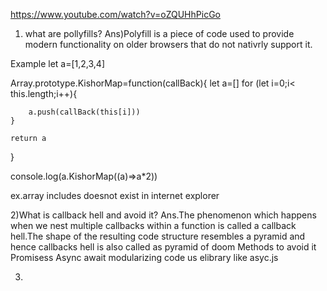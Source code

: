 https://www.youtube.com/watch?v=oZQUHhPicGo
1)  what are pollyfills?
Ans)Polyfill is a piece of code used to provide modern functionality on older browsers that do not nativrly support it.

Example 
let a=[1,2,3,4]

Array.prototype.KishorMap=function(callBack){
    let a=[]
    for (let i=0;i< this.length;i++){
       
        a.push(callBack(this[i]))
    }
    
    return a
}


console.log(a.KishorMap((a)=>a*2))

ex.array includes doesnot exist in internet explorer


2)What is callback hell and avoid it?
Ans.The phenomenon which happens when we nest multiple callbacks within a function is called a callback hell.The shape of the resulting code structure resembles a pyramid and hence callbacks hell is also called as pyramid of doom
 Methods to avoid it
 Promisess
 Async await
modularizing code
us elibrary like asyc.js

3.
